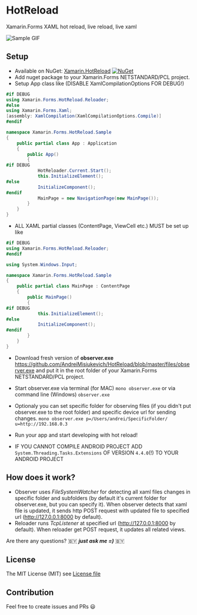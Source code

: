 # HotReload
Xamarin.Forms XAML hot reload, live reload, live xaml

![Sample GIF](https://github.com/AndreiMisiukevich/HotReload/blob/master/files/gf1.gif?raw=true)


## Setup
* Available on NuGet: [Xamarin.HotReload](http://www.nuget.org/packages/Xamarin.HotReload) [![NuGet](https://img.shields.io/nuget/v/Xamarin.HotReload.svg?label=NuGet)](https://www.nuget.org/packages/Xamarin.HotReload)
* Add nuget package to your Xamarin.Forms NETSTANDARD/PCL project.
* Setup App class like (DISABLE XamlCompilationOptions FOR DEBUG!)
```csharp
#if DEBUG
using Xamarin.Forms.HotReload.Reloader;
#else
using Xamarin.Forms.Xaml;
[assembly: XamlCompilation(XamlCompilationOptions.Compile)]
#endif

namespace Xamarin.Forms.HotReload.Sample
{
    public partial class App : Application
    {
        public App()
        {
#if DEBUG
            HotReloader.Current.Start();
            this.InitializeElement();
#else
            InitializeComponent();
#endif
            MainPage = new NavigationPage(new MainPage());
        }
    }
}
```

* ALL XAML partial classes (ContentPage, ViewCell etc.) MUST be set up like
```csharp
#if DEBUG
using Xamarin.Forms.HotReload.Reloader;
#endif

using System.Windows.Input;

namespace Xamarin.Forms.HotReload.Sample
{
    public partial class MainPage : ContentPage
    {
        public MainPage()
        {
#if DEBUG
            this.InitializeElement();
#else
            InitializeComponent();
#endif
        }
    }
}
```

* Download fresh version of **observer.exe** https://github.com/AndreiMisiukevich/HotReload/blob/master/files/observer.exe and put it in the root folder of your Xamarin.Forms NETSTANDARD/PCL project.
* Start observer.exe via terminal (for MAC) ```mono observer.exe``` or via command line (Windows) ```observer.exe```
* Optionaly you can set specific folder for observing files (if you didn't put observer.exe to the root folder) and specific device url for sending changes.
```mono observer.exe p=/Users/andrei/SpecificFolder/ u=http://192.168.0.3```
* Run your app and start developing with hot reload!

* IF YOU CANNOT COMPILE ANDROID PROJECT ADD ```System.Threading.Tasks.Extensions``` OF VERSION ```4.4.0```(!) TO YOUR ANDROID PROJECT

## How does it work?
- Observer uses *FileSystemWatcher* for detecting all xaml files changes in specific folder and subfolders (by default it's current folder for observer.exe, but you can specify it). When observer detects that xaml file is updated, it sends http POST request with updated file to specified url (http://127.0.0.1:8000 by default).
- Reloader runs *TcpListener* at specified url (http://127.0.0.1:8000 by default). When reloader get POST request, it updates all related views.

Are there any questions? 🇧🇾 ***just ask me =)*** 🇧🇾

## License
The MIT License (MIT) see [License file](LICENSE)

## Contribution
Feel free to create issues and PRs 😃
